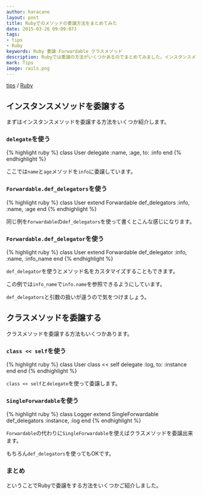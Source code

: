 ```yaml
---
author: haracane
layout: post
title: Rubyでのメソッドの委譲方法をまとめてみた
date: 2015-03-26 09:09:07J
tags:
- tips
- Ruby
keywords: Ruby 委譲 Forwardable クラスメソッド
description: Rubyでは委譲の方法がいくつかあるのでまとめてみました。インスタンスメソッドの委譲方法とクラスメソッドの委譲方法をまとめています。チームで開発している場合はあらかじめ方法を統一しておくと良いと思います。
mark: Tips
image: rails.png
---
```

[tips](/tags/tips/) / [Ruby](/tags/ruby/)

## インスタンスメソッドを委譲する

まずはインスタンスメソッドを委譲する方法をいくつか紹介します。

### `delegate`を使う

{% highlight ruby %}
class User
  delegate :name, :age, to: :info
end
{% endhighlight %}

ここでは`name`と`age`メソッドを`info`に委譲しています。

### `Forwardable.def_delegators`を使う

{% highlight ruby %}
class User
  extend Forwardable
  def_delegators :info, :name, :age
end
{% endhighlight %}

同じ例を`Forwardable`の`def_delegators`を使って書くとこんな感じになります。

### `Forwardable.def_delegator`を使う

{% highlight ruby %}
class User
  extend Forwardable
  def_delegator :info, :name, :info_name
end
{% endhighlight %}

`def_delegator`を使うとメソッド名をカスタマイズすることもできます。

この例では`info_name`で`info.name`を参照できるようにしています。

`def_delegators`と引数の扱いが違うので気をつけましょう。

## クラスメソッドを委譲する

クラスメソッドを委譲する方法もいくつかあります。

### `class << self`を使う

{% highlight ruby %}
class User
  class << self
    delegate :log, to: :instance
  end
end
{% endhighlight %}

`class << self`と`delegate`を使って委譲します。

### `SingleForwardable`を使う

{% highlight ruby %}
class Logger
  extend SingleForwardable
  def_delegators :instance, :log
end
{% endhighlight %}

`Forwardable`の代わりに`SingleForwardable`を使えばクラスメソッドを委譲出来ます。

もちろん`def_delegators`を使ってもOKです。

### まとめ

ということでRubyで委譲をする方法をいくつかご紹介しました。

